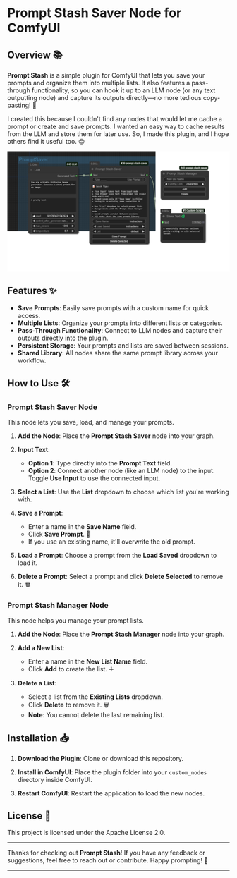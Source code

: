 # Prompt Stash Saver Node for ComfyUI

## Overview 📚

**Prompt Stash** is a simple plugin for ComfyUI that lets you save your prompts and organize them into multiple lists. It also features a pass-through functionality, so you can hook it up to an LLM node (or any text outputting node) and capture its outputs directly—no more tedious copy-pasting! 🙌

I created this because I couldn't find any nodes that would let me cache a prompt or create and save prompts. I wanted an easy way to cache results from the LLM and store them for later use. So, I made this plugin, and I hope others find it useful too. 😊


![Workflow Diagram](./workflow.png)


## Features ✨

- **Save Prompts**: Easily save prompts with a custom name for quick access.
- **Multiple Lists**: Organize your prompts into different lists or categories.
- **Pass-Through Functionality**: Connect to LLM nodes and capture their outputs directly into the plugin.
- **Persistent Storage**: Your prompts and lists are saved between sessions.
- **Shared Library**: All nodes share the same prompt library across your workflow.

## How to Use 🛠️

### Prompt Stash Saver Node

This node lets you save, load, and manage your prompts.

1. **Add the Node**: Place the **Prompt Stash Saver** node into your graph.

2. **Input Text**:
   - **Option 1**: Type directly into the **Prompt Text** field.
   - **Option 2**: Connect another node (like an LLM node) to the input. Toggle **Use Input** to use the connected input.

3. **Select a List**: Use the **List** dropdown to choose which list you're working with.

4. **Save a Prompt**:
   - Enter a name in the **Save Name** field.
   - Click **Save Prompt**. 💾
   - If you use an existing name, it'll overwrite the old prompt.

5. **Load a Prompt**: Choose a prompt from the **Load Saved** dropdown to load it.

6. **Delete a Prompt**: Select a prompt and click **Delete Selected** to remove it. 🗑️

### Prompt Stash Manager Node

This node helps you manage your prompt lists.

1. **Add the Node**: Place the **Prompt Stash Manager** node into your graph.

2. **Add a New List**:
   - Enter a name in the **New List Name** field.
   - Click **Add** to create the list. ➕

3. **Delete a List**:
   - Select a list from the **Existing Lists** dropdown.
   - Click **Delete** to remove it. 🗑️
   - **Note**: You cannot delete the last remaining list.

## Installation 📥

1. **Download the Plugin**: Clone or download this repository.

2. **Install in ComfyUI**: Place the plugin folder into your `custom_nodes` directory inside ComfyUI.

3. **Restart ComfyUI**: Restart the application to load the new nodes.

## License 📝

This project is licensed under the Apache License 2.0.

---

Thanks for checking out **Prompt Stash**! If you have any feedback or suggestions, feel free to reach out or contribute. Happy prompting! 🚀

---